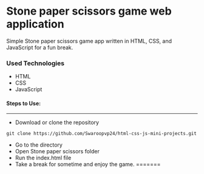 
<h1>Stone paper scissors game web application</h1>

<p>Simple Stone paper scissors game app written in HTML, CSS, and JavaScript for a fun break.</p>

<h3>Used Technologies</h3>
<ul>
  <li>HTML</li>
  <li>CSS</li>
  <li>JavaScript</li>
</ul>


#### Steps to Use:

  

---

- Download or clone the repository
```
git clone https://github.com/Swaroopvp24/html-css-js-mini-projects.git
```
- Go to the directory
- Open Stone paper scissors folder
- Run the index.html file
- Take a break for sometime and enjoy the game.
=======



